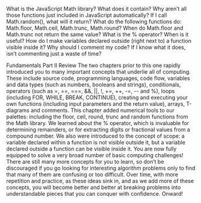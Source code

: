 What is the JavaScript Math library? What does it contain?
Why aren’t all those functions just included in JavaScript
automatically?
If I call Math.random(), what will it return?
What do the following functions do: Math.floor, Math.ceil,
Math.trunc, Math.round?
When do Math.floor and Math.trunc not return the same value?
What is the % operator? When is it useful?
How do I make variables declared outside (right next to) a
function visible inside it?
Why should I comment my code? If I know what it does, isn’t
commenting just a waste of time?

Fundamentals Part II Review
The two chapters prior to this one rapidly introduced you to many
important concepts that underlie all of computing. These include
source code, programming languages, code flow, variables and data
types (such as numbers, booleans and strings), conditionals,
operators (such as =, ==, ===, &&, ||, !, +=, ++, -=, -- and %), loops
(including FOR, WHILE, BREAK, CONTINUE), creating and
executing your own functions (including input parameters and the
return value), arrays, T-diagrams and comments.
This chapter added numerical tools to our palettes: including the
floor, ceil, round, trunc and random functions from the Math library.
We learned about the % operator, which is invaluable for
determining remainders, or for extracting digits or fractional values
from a compound number. We also were introduced to the concept
of scope: a variable declared within a function is not visible outside it,
but a variable declared outside a function can be visible inside it.
You are now fully equipped to solve a very broad number of basic
computing challenges! There are still many more concepts for you to
learn, so don’t be discouraged if you go looking for interesting
algorithm problems only to find that many of them are confusing or
too difficult. Over time, with more repetition and practice, as these
ideas sink in, and as we add more of these concepts, you will
become better and better at breaking problems into understandable
pieces that you can conquer with confidence. Onward!